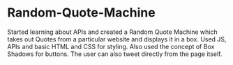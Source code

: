 # Random-Quote-Machine
Started learning about APIs and created a Random Quote Machine which takes out Quotes from a particular website and displays it in a box. Used JS, APIs and basic HTML and CSS for styling. Also used the concept of Box Shadows for buttons. The user can also tweet directly from the page itself.

